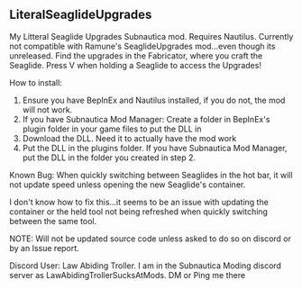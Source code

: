 ## LiteralSeaglideUpgrades
My Litteral Seaglide Upgrades Subnautica mod. Requires Nautilus. Currently not compatible with Ramune's SeaglideUpgrades mod...even though its unreleased. Find the upgrades in the Fabricator, where you craft the Seaglide. Press V when holding a Seaglide to access the Upgrades! 

How to install:

1. Ensure you have BepInEx and Nautilus installed, if you do not, the mod will not work.
2. If you have Subnautica Mod Manager: Create a folder in BepInEx's plugin folder in your game files to put the DLL in
3. Download the DLL. Need it to actually have the mod work
4. Put the DLL in the plugins folder. If you have Subnautica Mod Manager, put the DLL in the folder you created in step 2.

Known Bug: When quickly switching between Seaglides in the hot bar, it will not update speed unless opening the new Seaglide's container. 

I don't know how to fix this...it seems to be an issue with updating the container or the held tool not being refreshed when quickly switching between the same tool.

NOTE: Will not be updated source code unless asked to do so on discord or by an Issue report.

Discord User: Law Abiding Troller. I am in the Subnautica Moding discord server as LawAbidingTrollerSucksAtMods. DM or Ping me there
